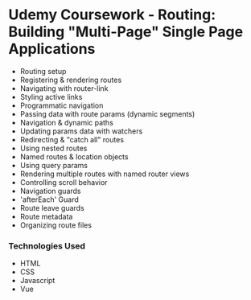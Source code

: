 # Udemy Coursework - Routing: Building "Multi-Page" Single Page Applications
- Routing setup
- Registering & rendering routes
- Navigating with router-link
- Styling active links
- Programmatic navigation
- Passing data with route params (dynamic segments)
- Navigation & dynamic paths
- Updating params data with watchers
- Redirecting & "catch all" routes
- Using nested routes
- Named routes & location objects
- Using query params
- Rendering multiple routes with named router views
- Controlling scroll behavior
- Navigation guards
- 'afterEach' Guard
- Route leave guards
- Route metadata
- Organizing route files

### Technologies Used
- HTML
- CSS
- Javascript
- Vue
